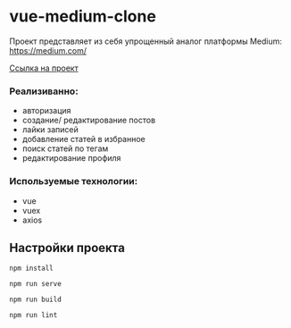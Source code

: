 # vue-medium-clone

Проект представляет из себя упрощенный аналог платформы Medium: https://medium.com/

[Ссылка на проект](https://dmitryaf.github.io/vue-medium-clone/#/)

### Реализиванно:

- авторизация
- создание/ редактирование постов
- лайки записей
- добавление статей в избранное
- поиск статей по тегам
- редактирование профиля

### Используемые технологии:

- vue
- vuex
- axios

## Настройки проекта

```
npm install
```

```
npm run serve
```

```
npm run build
```

```
npm run lint
```
